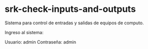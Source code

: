# srk-check-inputs-and-outputs
 Sistema para control de entradas y salidas de equipos de computo.

Ingreso al sistema:

Usuario: admin
Contraseña: admin
